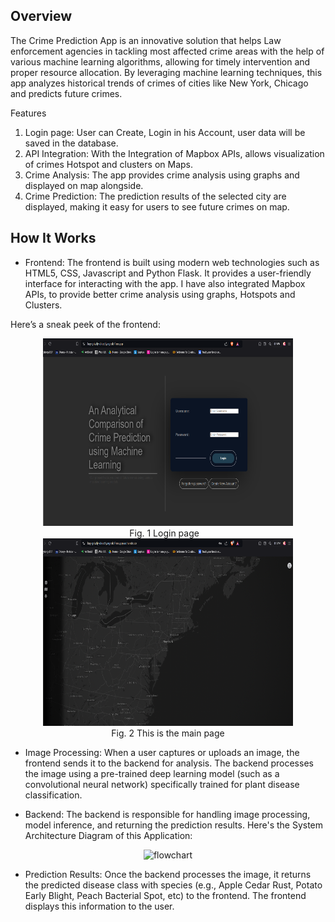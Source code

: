 ## Overview
The Crime Prediction App is an innovative solution that helps Law enforcement agencies in tackling most affected crime areas with the help of various machine learning algorithms, allowing for timely intervention and proper resource allocation. By leveraging machine learning techniques, this app analyzes historical trends of crimes of cities like New York, Chicago and predicts future crimes.

Features
<ol type='1'>
<li>Login page: User can Create, Login in his Account, user data will be saved in the database.</li>
<li>API Integration:  With the Integration of Mapbox APIs, allows visualization of crimes Hotspot and clusters on Maps.</li>
<li>Crime Analysis: The app provides crime analysis using graphs and displayed on map alongside.</li>
<li>Crime Prediction: The prediction results of the selected city are displayed, making it easy for users to see future crimes on map.</li>
</ol>

## How It Works
- Frontend:
The frontend is built using modern web technologies such as HTML5, CSS, Javascript and Python Flask. It provides a user-friendly interface for interacting with the app. I have also integrated Mapbox APIs, to provide better crime analysis using graphs, Hotspots and Clusters.

Here’s a sneak peek of the frontend: 

<p align="center">
    <span>
    <img src="Extra/frontend_1.png" alt="Image 1" style="height: 300px; width: 400px"><br>
     Fig. 1 Login page
    </span> &nbsp&nbsp
    <span>
    <img src="Extra/frontend_2.png" alt="Image 2" style="height: 300px; width: 400px"><br>
     Fig. 2 This is the main page
    </span>
</p>

- Image Processing:
When a user captures or uploads an image, the frontend sends it to the backend for analysis.
The backend processes the image using a pre-trained deep learning model (such as a convolutional neural network) specifically trained for plant disease classification.

- Backend:
The backend is responsible for handling image processing, model inference, and returning the prediction results.
Here's the System Architecture Diagram of this Application:
<p align="center">
<img src="Extra/plant_disease.drawio.png" alt="flowchart" style="height: 500px">
</p>

- Prediction Results:
Once the backend processes the image, it returns the predicted disease class with species (e.g., Apple Cedar Rust, Potato Early Blight, Peach Bacterial Spot, etc) to the frontend.
The frontend displays this information to the user.
